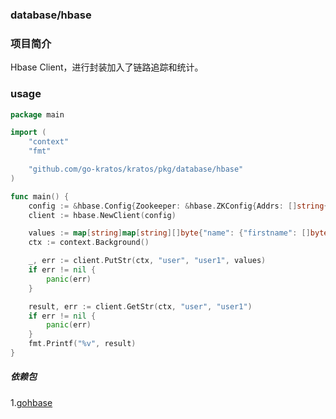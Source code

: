 ### database/hbase

### 项目简介

Hbase Client，进行封装加入了链路追踪和统计。

### usage
```go
package main

import (
	"context"
	"fmt"

	"github.com/go-kratos/kratos/pkg/database/hbase"
)

func main() {
	config := &hbase.Config{Zookeeper: &hbase.ZKConfig{Addrs: []string{"localhost"}}}
	client := hbase.NewClient(config)

	values := map[string]map[string][]byte{"name": {"firstname": []byte("hello"), "lastname": []byte("world")}}
	ctx := context.Background()

	_, err := client.PutStr(ctx, "user", "user1", values)
	if err != nil {
		panic(err)
	}

	result, err := client.GetStr(ctx, "user", "user1")
	if err != nil {
		panic(err)
	}
	fmt.Printf("%v", result)
}
```

##### 依赖包

1.[gohbase](https://github.com/tsuna/gohbase)

